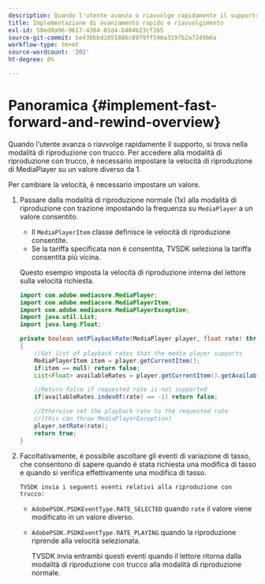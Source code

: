 ```yaml
---
description: Quando l'utente avanza o riavvolge rapidamente il supporto, si trova nella modalità di riproduzione con trucco. Per accedere alla modalità di riproduzione con trucco, è necessario impostare la velocità di riproduzione di MediaPlayer su un valore diverso da 1.
title: Implementazione di avanzamento rapido e riavvolgimento
exl-id: 58ed9a96-9617-4364-81d4-b404b23cf265
source-git-commit: be43bbbd1051886c8979ff590a3197b2a7249b6a
workflow-type: tm+mt
source-wordcount: '202'
ht-degree: 0%

---
```


# Panoramica {#implement-fast-forward-and-rewind-overview}

Quando l&#39;utente avanza o riavvolge rapidamente il supporto, si trova nella modalità di riproduzione con trucco. Per accedere alla modalità di riproduzione con trucco, è necessario impostare la velocità di riproduzione di MediaPlayer su un valore diverso da 1.

Per cambiare la velocità, è necessario impostare un valore.

1. Passare dalla modalità di riproduzione normale (1x) alla modalità di riproduzione con trazione impostando la frequenza su `MediaPlayer` a un valore consentito.

   * Il `MediaPlayerItem` classe definisce le velocità di riproduzione consentite.
   * Se la tariffa specificata non è consentita, TVSDK seleziona la tariffa consentita più vicina.

   Questo esempio imposta la velocità di riproduzione interna del lettore sulla velocità richiesta.

   ```java
   import com.adobe.mediacore.MediaPlayer; 
   import com.adobe.mediacore.MediaPlayerItem; 
   import com.adobe.mediacore.MediaPlayerException; 
   import java.util.List; 
   import java.lang.Float; 
   
   private boolean setPlaybackRate(MediaPlayer player, float rate) throws MediaPlayerException  
   { 
       //Get list of playback rates that the media player supports 
       MediaPlayerItem item = player.getCurrentItem(); 
       if(item == null) return false; 
       List<Float> availableRates = player.getCurrentItem().getAvailablePlaybackRates(); 
   
       //Return false if requested rate is not supported 
       if(availableRates.indexOf(rate) == -1) return false; 
   
       //Otherwise set the playback rate to the requested rate  
       //(this can throw MediaPlayerException) 
       player.setRate(rate); 
       return true; 
   }
   ```

1. Facoltativamente, è possibile ascoltare gli eventi di variazione di tasso, che consentono di sapere quando è stata richiesta una modifica di tasso e quando si verifica effettivamente una modifica di tasso.

       TVSDK invia i seguenti eventi relativi alla riproduzione con trucco:
   
   * `AdobePSDK.PSDKEventType.RATE_SELECTED` quando `rate` il valore viene modificato in un valore diverso.

   * `AdobePSDK.PSDKEventType.RATE_PLAYING` quando la riproduzione riprende alla velocità selezionata.

      TVSDK invia entrambi questi eventi quando il lettore ritorna dalla modalità di riproduzione con trucco alla modalità di riproduzione normale.
